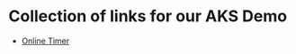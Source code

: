 # Collection of links for our AKS Demo



- [Online Timer](https://timer.onlineclock.net/bg/aquarium/)
